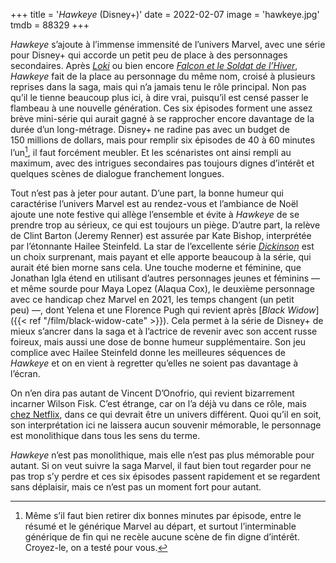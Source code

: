 +++
title = '*Hawkeye* (Disney+)'
date = 2022-02-07
image = 'hawkeye.jpg'
tmdb = 88329
+++

*Hawkeye* s’ajoute à l’immense immensité de l’univers Marvel, avec une série pour Disney+ qui accorde un petit peu de place à des personnages secondaires. Après [*Loki*](https://voiretmanger.fr/loki-waldron-disney/) ou bien encore [*Falcon et le Soldat de l’Hiver*](https://voiretmanger.fr/falcon-soldat-hiver-spellman-disney/), *Hawkeye* fait de la place au personnage du même nom, croisé à plusieurs reprises dans la saga, mais qui n’a jamais tenu le rôle principal. Non pas qu’il le tienne beaucoup plus ici, à dire vrai, puisqu’il est censé passer le flambeau à une nouvelle génération. Ces six épisodes forment une assez brève mini-série qui aurait gagné à se rapprocher encore davantage de la durée d’un long-métrage. Disney+ ne radine pas avec un budget de 150 millions de dollars, mais pour remplir six épisodes de 40 à 60 minutes l’un[^1], il faut forcément meubler. Et les scénaristes ont ainsi rempli au maximum, avec des intrigues secondaires pas toujours dignes d’intérêt et quelques scènes de dialogue franchement longues.

Tout n’est pas à jeter pour autant. D’une part, la bonne humeur qui caractérise l’univers Marvel est au rendez-vous et l’ambiance de Noël ajoute une note festive qui allège l’ensemble et évite à *Hawkeye* de se prendre trop au sérieux, ce qui est toujours un piège. D’autre part, la relève de Clint Barton (Jeremy Renner) est assurée par Kate Bishop, interprétée par l’étonnante Hailee Steinfeld. La star de l’excellente série [*Dickinson*](https://voiretmanger.fr/dickinson-smith-apple-tv/) est un choix surprenant, mais payant et elle apporte beaucoup à la série, qui aurait été bien morne sans cela. Une touche moderne et féminine, que 	Jonathan Igla étend en utilisant d’autres personnages jeunes et féminins — et même sourde pour Maya Lopez (Alaqua Cox), le deuxième personnage avec ce handicap chez Marvel en 2021, les temps changent (un petit peu) —, dont Yelena et une Florence Pugh qui revient après [*Black Widow*]({{< ref "/film/black-widow-cate" >}}). Cela permet à la série de Disney+ de mieux s’ancrer dans la saga et à l’actrice de revenir avec son accent russe foireux, mais aussi une dose de bonne humeur supplémentaire. Son jeu complice avec Hailee Steinfeld donne les meilleures séquences de *Hawkeye* et on en vient à regretter qu’elles ne soient pas davantage à l’écran. 

On n’en dira pas autant de Vincent D’Onofrio, qui revient bizarrement incarner Wilson Fisk. C’est étrange, car on l’a déjà vu dans ce rôle, mais [chez Netflix](https://voiretmanger.fr/saga/defenders/), dans ce qui devrait être un univers différent. Quoi qu’il en soit, son interprétation ici ne laissera aucun souvenir mémorable, le personnage est monolithique dans tous les sens du terme. 

*Hawkeye* n’est pas monolithique, mais elle n’est pas plus mémorable pour autant. Si on veut suivre la saga Marvel, il faut bien tout regarder pour ne pas trop s’y perdre et ces six épisodes passent rapidement et se regardent sans déplaisir, mais ce n’est pas un moment fort pour autant. 

[^1]: Même s’il faut bien retirer dix bonnes minutes par épisode, entre le résumé et le générique Marvel au départ, et surtout l’interminable générique de fin qui ne recèle aucune scène de fin digne d’intérêt. Croyez-le, on a testé pour vous.
